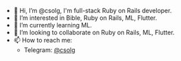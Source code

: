 - 👋 Hi, I’m @csolg, I'm full-stack Ruby on Rails developer.
- 👀 I’m interested in Bible, Ruby on Rails, ML, Flutter.
- 🌱 I’m currently learning ML.
- 💞️ I’m looking to collaborate on Ruby on Rails, ML, Flutter.
- 📫 How to reach me:
  - Telegram: [@csolg](https://t.me/csolg)

<!---
csolg/csolg is a ✨ special ✨ repository because its `README.md` (this file) appears on your GitHub profile.
You can click the Preview link to take a look at your changes.
--->
